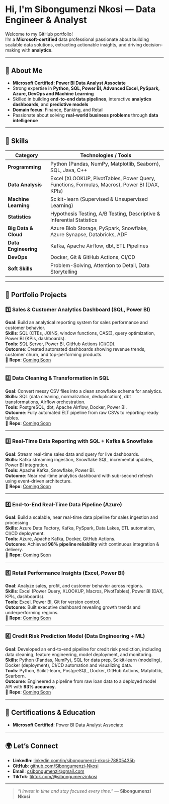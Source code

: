 # Hi, I'm Sibongumenzi Nkosi — Data Engineer & Analyst

Welcome to my GitHub portfolio!  
I’m a **Microsoft-certified** data professional passionate about building scalable data solutions, extracting actionable insights, and driving decision-making with **analytics**.

---

## 🚀 About Me
- **Microsoft Certified: Power BI Data Analyst Associate**  
- Strong expertise in **Python, SQL, Power BI, Advanced Excel, PySpark, Azure, DevOps and Machine Learning**  
- Skilled in building **end-to-end data pipelines**, interactive **analytics dashboards**, and **predictive models**  
- **Domain focus**: Finance, Banking, and Retail  
- Passionate about solving **real-world business problems** through **data intelligence**  

---

## 🧠 Skills

| **Category**        | **Technologies / Tools** |
|---------------------|--------------------------|
| **Programming**     | Python (Pandas, NumPy, Matplotlib, Seaborn), SQL, Java, C++ |
| **Data Analysis**   | Excel (XLOOKUP, PivotTables, Power Query, Functions, Formulas, Macros), Power BI (DAX, KPIs) |
| **Machine Learning**| Scikit-learn (Supervised & Unsupervised Learning) |
| **Statistics**      | Hypothesis Testing, A/B Testing, Descriptive & Inferential Statistics |
| **Big Data & Cloud**| Azure Blob Storage, PySpark, Snowflake, Azure Synapse, Databricks, ADF |
| **Data Engineering**| Kafka, Apache Airflow, dbt, ETL Pipelines |
| **DevOps**          | Docker, Git & GitHub Actions, CI/CD |
| **Soft Skills**     | Problem-Solving, Attention to Detail, Data Storytelling |

---

## 💼 Portfolio Projects

### 1️⃣ Sales & Customer Analytics Dashboard (SQL, Power BI)
**Goal**: Build an analytical reporting system for sales performance and customer behavior.  
**Skills**: SQL (CTEs, JOINS, window functions, CASE), query optimization, Power BI (KPIs, dashboards).  
**Tools**: SQL Server, Power BI, GitHub Actions (CI/CD).  
**Outcome**: Created automated dashboards showing revenue trends, customer churn, and top-performing products.  
📂 **Repo**: [Coming Soon]()

---

### 2️⃣ Data Cleaning & Transformation in SQL
**Goal**: Convert messy CSV files into a clean snowflake schema for analytics.  
**Skills**: SQL (data cleaning, normalization, deduplication), dbt transformations, Airflow orchestration.  
**Tools**: PostgreSQL, dbt, Apache Airflow, Docker, Power BI.  
**Outcome**: Fully automated ELT pipeline from raw CSVs to reporting-ready tables.  
📂 **Repo**: [Coming Soon]()

---

### 3️⃣ Real-Time Data Reporting with SQL + Kafka & Snowflake
**Goal**: Stream real-time sales data and query for live dashboards.  
**Skills**: Kafka streaming ingestion, Snowflake SQL, incremental updates, Power BI integration.  
**Tools**: Apache Kafka, Snowflake, Power BI.  
**Outcome**: Near real-time analytics dashboard with sub-second refresh using event-driven architecture.  
📂 **Repo**: [Coming Soon]()

---

### 4️⃣ End-to-End Real-Time Data Pipeline (Azure)
**Goal**: Build a scalable, near real-time data pipeline for sales ingestion and processing.  
**Skills**: Azure Data Factory, Kafka, PySpark, Data Lakes, ETL automation, CI/CD deployment.  
**Tools**: Azure, Apache Kafka, Docker, GitHub Actions.  
**Outcome**: Achieved **98% pipeline reliability** with continuous integration & delivery.  
📂 **Repo**: [Coming Soon]()

---

### 5️⃣ Retail Performance Insights (Excel, Power BI)
**Goal**: Analyze sales, profit, and customer behavior across regions.  
**Skills**: Excel (Power Query, XLOOKUP, Macros, PivotTables), Power BI (DAX, KPIs, dashboards).  
**Tools**: Excel, Power BI, Git for version control.  
**Outcome**: Built executive dashboard revealing growth trends and underperforming regions.  
📂 **Repo**: [Coming Soon]()

---

### 6️⃣ Credit Risk Prediction Model (Data Engineering + ML)
**Goal**: Developed an end-to-end pipeline for credit risk prediction, including data cleaning, feature engineering, model deployment, and monitoring.  
**Skills**: Python (Pandas, NumPy), SQL for data prep, Scikit-learn (modeling), Docker (deployment), CI/CD automation and visualizing data.  
**Tools**: Python, Scikit-learn, PostgreSQL, Docker, GitHub Actions, Matplotlib, Searborn.  
**Outcome**: Engineered a pipeline from raw loan data to a deployed model API with **93% accuracy**.  
📂 **Repo**: [Coming Soon]()

---

## 🏅 Certifications & Education
- **Microsoft Certified**: Power BI Data Analyst Associate  

---

## 🌍 Let’s Connect
- **LinkedIn**: [linkedin.com/in/sibongumenzi-nkosi-78805435b](https://www.linkedin.com/in/sibongumenzi-nkosi-78805435b)  
- **GitHub**: [github.com/Sibongumenzi-Nkosi](https://github.com/Sibongumenzi-Nkosi)  
- **Email**: csibongumenzi@gmail.com  
- **TikTok**: [tiktok.com/@sibongumenzinkosi](https://www.tiktok.com/@sibongumenzinkosi)

---

> *“I invest in time and stay focused every time.”* — **Sibongumenzi Nkosi**

